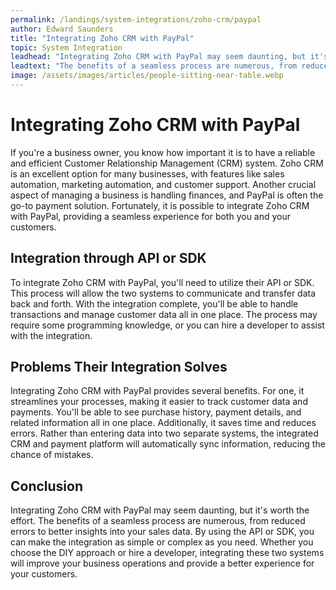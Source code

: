 ```yaml
---
permalink: /landings/system-integrations/zoho-crm/paypal
author: Edward Saunders
title: "Integrating Zoho CRM with PayPal"
topic: System Integration
leadhead: "Integrating Zoho CRM with PayPal may seem daunting, but it's worth the effort"
leadtext: "The benefits of a seamless process are numerous, from reduced errors to better insights into your sales data. By using the API or SDK, you can make the integration as simple or complex as you need. Whether you choose the DIY approach or hire a developer, integrating these two systems will improve your business operations and provide a better experience for your customers."
image: /assets/images/articles/people-sitting-near-table.webp
---
```

<div class="arttext">
<h1>Integrating Zoho CRM with PayPal</h1>

<p>If you're a business owner, you know how important it is to have a reliable and efficient Customer Relationship Management (CRM) system. Zoho CRM is an excellent option for many businesses, with features like sales automation, marketing automation, and customer support. Another crucial aspect of managing a business is handling finances, and PayPal is often the go-to payment solution. Fortunately, it is possible to integrate Zoho CRM with PayPal, providing a seamless experience for both you and your customers.</p>

<h2>Integration through API or SDK</h2>

<p>To integrate Zoho CRM with PayPal, you'll need to utilize their API or SDK. This process will allow the two systems to communicate and transfer data back and forth. With the integration complete, you'll be able to handle transactions and manage customer data all in one place. The process may require some programming knowledge, or you can hire a developer to assist with the integration.</p>

<h2>Problems Their Integration Solves</h2>

<p>Integrating Zoho CRM with PayPal provides several benefits. For one, it streamlines your processes, making it easier to track customer data and payments. You'll be able to see purchase history, payment details, and related information all in one place. Additionally, it saves time and reduces errors. Rather than entering data into two separate systems, the integrated CRM and payment platform will automatically sync information, reducing the chance of mistakes.</p>

<h2>Conclusion</h2>

<p>Integrating Zoho CRM with PayPal may seem daunting, but it's worth the effort. The benefits of a seamless process are numerous, from reduced errors to better insights into your sales data. By using the API or SDK, you can make the integration as simple or complex as you need. Whether you choose the DIY approach or hire a developer, integrating these two systems will improve your business operations and provide a better experience for your customers.</p>

</div>